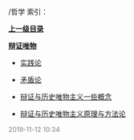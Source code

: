 /哲学 索引：


**[上一级目录](/index.md)**

**[辩证唯物](/哲学/辩证唯物/index.md)**

- [实践论](/哲学/实践论.md)

- [矛盾论](/哲学/矛盾论.md)

- [辩证与历史唯物主义一些概念](/哲学/辩证与历史唯物主义一些概念.md)

- [辩证与历史唯物主义原理与方法论](/哲学/辩证与历史唯物主义原理与方法论.md)


<font size=2 color='grey'> 2019-11-12 10:34 </font>